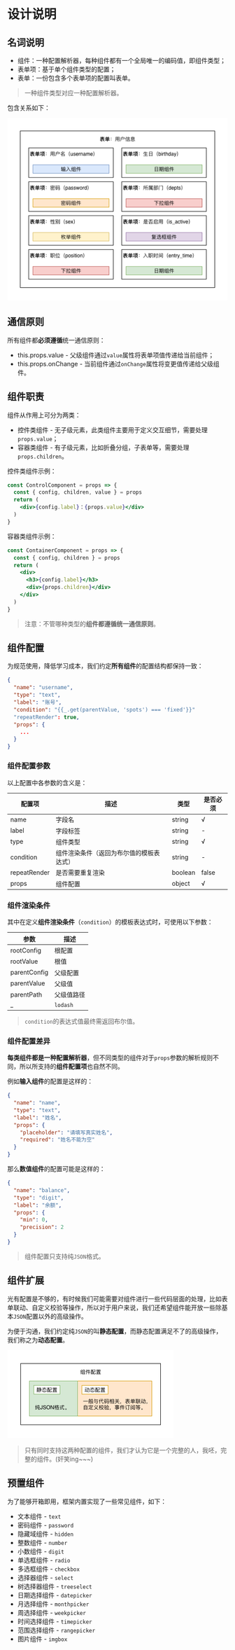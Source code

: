 # 设计说明

## 名词说明

- 组件：一种配置解析器，每种组件都有一个全局唯一的编码值，即组件类型；
- 表单项：基于单个组件类型的配置；
- 表单：一份包含多个表单项的配置叫表单。

> 一种组件类型对应一种配置解析器。

包含关系如下：

![包含关系](https://raw.githubusercontent.com/fanojs/fano/master/docs/_media/form-desc.png)

## 通信原则

所有组件都**必须遵循**统一通信原则：

- this.props.value - 父级组件通过`value`属性将表单项值传递给当前组件；
- this.props.onChange - 当前组件通过`onChange`属性将变更值传递给父级组件。

## 组件职责

组件从作用上可分为两类：

- 控件类组件 - 无子级元素，此类组件主要用于定义交互细节，需要处理`props.value`；
- 容器类组件 - 有子级元素，比如折叠分组，子表单等，需要处理`props.children`。

控件类组件示例：

```jsx
const ControlComponent = props => {
  const { config, children, value } = props
  return (
    <div>{config.label}：{props.value}</div>
  )
}
```

容器类组件示例：

```jsx
const ContainerComponent = props => {
  const { config, children } = props
  return (
    <div>
      <h3>{config.label}</h3>
      <div>{props.children}</div>
    </div>
  )
}
```

> 注意：不管哪种类型的**组件都遵循统一通信原则**。

## 组件配置

为规范使用，降低学习成本，我们约定**所有组件**的配置结构都保持一致：

```json
{
  "name": "username",
  "type": "text",
  "label": "账号",
  "condition": "{{_.get(parentValue, 'spots') === 'fixed'}}"
  "repeatRender": true,
  "props": {
    ...
  }
}
```

### 组件配置参数

以上配置中各参数的含义是：

| 配置项 | 描述 | 类型 | 是否必须 |
| - | - | - | - |
| name | 字段名 | string | √ |
| label | 字段标签 | string | - |
| type | 组件类型 | string | √ |
| condition | 组件渲染条件（返回为布尔值的模板表达式） | string | - |
| repeatRender | 是否需要重复渲染 | boolean | false |
| props | 组件配置 | object | √ |

### 组件渲染条件

其中在定义**组件渲染条件**（`condition`）的模板表达式时，可使用以下参数：

| 参数 | 描述 |
| --- | --- |
| rootConfig | 根配置 |
| rootValue | 根值 |
| parentConfig | 父级配置 |
| parentValue | 父级值 |
| parentPath | 父级值路径 |
| _ | `lodash` |

> `condition`的表达式值最终需返回布尔值。

### 组件配置差异

**每类组件都是一种配置解析器**，但不同类型的组件对于`props`参数的解析规则不同，所以所支持的**组件配置项**也自然不同。

例如**输入组件**的配置是这样的：

```json
{
  "name": "name",
  "type": "text",
  "label": "姓名",
  "props": {
    "placeholder": "请填写真实姓名",
    "required": "姓名不能为空"
  }
}
```

那么**数值组件**的配置可能是这样的：

```json
{
  "name": "balance",
  "type": "digit",
  "label": "余额",
  "props": {
    "min": 0,
    "precision": 2
  }
}
```

> 组件配置只支持纯`JSON`格式。

## 组件扩展

光有配置是不够的，有时候我们可能需要对组件进行一些代码层面的处理，比如表单联动、自定义校验等操作，所以对于用户来说，我们还希望组件能开放一些除基本`JSON`配置以外的高级操作。

为便于沟通，我们约定纯`JSON`的叫**静态配置**，而静态配置满足不了的高级操作，我们称之为**动态配置**。

![组件配置](https://raw.githubusercontent.com/fanojs/fano/master/docs/_media/form-config.png)

> 只有同时支持这两种配置的组件，我们才认为它是一个完整的人，我呸，完整的组件。(奸笑ing~~~)

## 预置组件

为了能够开箱即用，框架内置实现了一些常见组件，如下：

- 文本组件 - `text`
- 密码组件 - `password`
- 隐藏域组件 - `hidden`
- 整数组件 - `number`
- 小数组件 - `digit`
- 单选框组件 - `radio`
- 多选框组件 - `checkbox`
- 选择器组件 - `select`
- 树选择器组件 - `treeselect`
- 日期选择组件 - `datepicker`
- 月选择组件 - `monthpicker`
- 周选择组件 - `weekpicker`
- 时间选择组件 - `timepicker`
- 范围选择组件 - `rangepicker`
- 图片组件 - `imgbox`